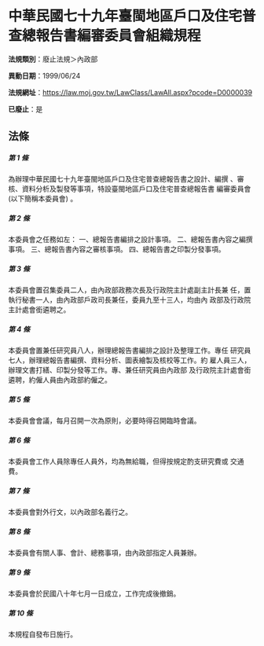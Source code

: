 # 中華民國七十九年臺閩地區戶口及住宅普查總報告書編審委員會組織規程

**法規類別**：廢止法規＞內政部

**異動日期**：1999/06/24  

**法規網址**：https://law.moj.gov.tw/LawClass/LawAll.aspx?pcode=D0000039

**已廢止**：是



## 法條
##### 第 1 條
為辦理中華民國七十九年臺閩地區戶口及住宅普查總報告書之設計、編撰
、審核、資料分析及製發等事項，特設臺閩地區戶口及住宅普查總報告書
編審委員會 (以下簡稱本委員會) 。

##### 第 2 條
本委員會之任務如左：
一、總報告書編排之設計事項。
二、總報告書內容之編撰事項。
三、總報告書內容之審核事項。
四、總報告書之印製分發事項。


##### 第 3 條
本委員會置召集委員二人，由內政部政務次長及行政院主計處副主計長兼
任，置執行秘書一人，由內政部戶政司長兼任，委員九至十三人，均由內
政部及行政院主計處會銜遴聘之。

##### 第 4 條
本委員會置兼任研究員八人，辦理總報告書編排之設計及整理工作。專任
研究員七人，辦理總報告書編撰、資料分析、圖表繪製及核校等工作。約
雇人員三人，辦理文書打繕、印製分發等工作。專、兼任研究員由內政部
及行政院主計處會銜遴聘，約僱人員由內政部約僱之。

##### 第 5 條
本委員會會議，每月召開一次為原則，必要時得召開臨時會議。

##### 第 6 條
本委員會工作人員除專任人員外，均為無給職，但得按規定酌支研究費或
交通費。

##### 第 7 條
本委員會對外行文，以內政部名義行之。

##### 第 8 條
本委員會有關人事、會計、總務事項，由內政部指定人員兼辦。

##### 第 9 條
本委員會於民國八十年七月一日成立，工作完成後撤銷。

##### 第 10 條
本規程自發布日施行。


